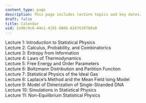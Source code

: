 ```yaml
---
content_type: page
description: This page includes lecture topics and key dates.
draft: false
title: Calendar
uid: 1e96c9c6-44e1-4191-8866-61676397b8a0
---
```

Lecture 1: Introduction to Statistical Physics  
Lecture 2: Calculus, Probability, and Combinatorics  
Lecture 3: Entropy from Information  
Lecture 4: Laws of Thermodynamics  
Lecture 5: Free Energy and Order Parameters  
Lecture 6: Boltzmann Distribution and Partition Function  
Lecture 7: Statistical Physics of the Ideal Gas  
Lecture 8: Laplace’s Method and the Mean Field Ising Model  
Lecture 9: Model of Dimerization of Single-Stranded DNA  
Lecture 10: Simulations in Statistical Physics  
Lecture 11: Non-Equilibrium Statistical Physics